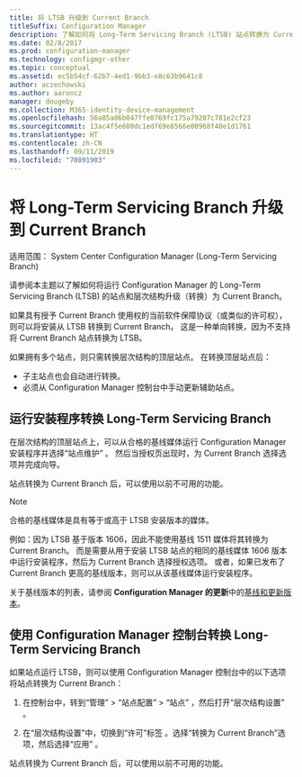 ```yaml
---
title: 将 LTSB 升级到 Current Branch
titleSuffix: Configuration Manager
description: 了解如何将 Long-Term Servicing Branch (LTSB) 站点转换为 Current Branch 站点。
ms.date: 02/8/2017
ms.prod: configuration-manager
ms.technology: configmgr-other
ms.topic: conceptual
ms.assetid: ec5b54cf-62b7-4ed1-9bb3-e8c63b9641c8
author: aczechowski
ms.author: aaroncz
manager: dougeby
ms.collection: M365-identity-device-management
ms.openlocfilehash: 56a85a86b047ffe0769fc175a79207c781e2cf23
ms.sourcegitcommit: 13ac4f5e600dc1edf69e8566e00968f40e1d1761
ms.translationtype: HT
ms.contentlocale: zh-CN
ms.lasthandoff: 09/11/2019
ms.locfileid: "70891903"
---
```

# <a name="upgrade-the-long-term-servicing-branch-to-the-current-branch"></a>将 Long-Term Servicing Branch 升级到 Current Branch

适用范围：  System Center Configuration Manager (Long-Term Servicing Branch)

请参阅本主题以了解如何将运行 Configuration Manager 的 Long-Term Servicing Branch (LTSB) 的站点和层次结构升级（转换）为 Current Branch。

如果具有授予 Current Branch 使用权的当前软件保障协议（或类似的许可权），则可以将安装从 LTSB 转换到 Current Branch。  这是一种单向转换，因为不支持将 Current Branch 站点转换为 LTSB。

如果拥有多个站点，则只需转换层次结构的顶层站点。 在转换顶层站点后：
- 子主站点也会自动进行转换。
- 必须从 Configuration Manager 控制台中手动更新辅助站点。

## <a name="run-setup-to-convert-the-long-term-servicing-branch"></a>运行安装程序转换 Long-Term Servicing Branch
在层次结构的顶层站点上，可以从合格的基线媒体运行 Configuration Manager 安装程序并选择“站点维护”  。  然后当授权页出现时，为 Current Branch 选择选项并完成向导。

站点转换为 Current Branch 后，可以使用以前不可用的功能。

> [!NOTE]  
> 合格的基线媒体是具有等于或高于 LTSB 安装版本的媒体。

例如：因为 LTSB 基于版本 1606，因此不能使用基线 1511 媒体将其转换为 Current Branch。 而是需要从用于安装 LTSB 站点的相同的基线媒体 1606 版本中运行安装程序，然后为 Current Branch 选择授权选项。  或者，如果已发布了 Current Branch 更高的基线版本，则可以从该基线媒体运行安装程序。

关于基线版本的列表，请参阅 **Configuration Manager 的更新**中的[基线和更新版本](/sccm/core/servers/manage/updates)。

## <a name="use-the-configuration-manager-console-to-convert-the-long-term-servicing-branch"></a>使用 Configuration Manager 控制台转换 Long-Term Servicing Branch
如果站点运行 LTSB，则可以使用 Configuration Manager 控制台中的以下选项将站点转换为 Current Branch：

 1. 在控制台中，转到“管理”   > “站点配置”   > “站点”  ，然后打开“层次结构设置”  。  

 2. 在“层次结构设置”中，切换到“许可”标签   。选择“转换为 Current Branch”选项，然后选择“应用”   。  

站点转换为 Current Branch 后，可以使用以前不可用的功能。
